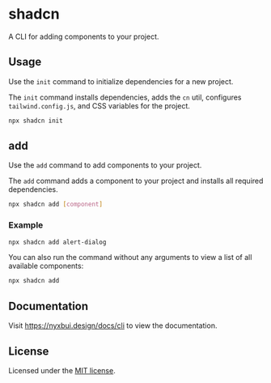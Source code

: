 # shadcn

A CLI for adding components to your project.

## Usage

Use the `init` command to initialize dependencies for a new project.

The `init` command installs dependencies, adds the `cn` util, configures `tailwind.config.js`, and CSS variables for the project.

```bash
npx shadcn init
```

## add

Use the `add` command to add components to your project.

The `add` command adds a component to your project and installs all required dependencies.

```bash
npx shadcn add [component]
```

### Example

```bash
npx shadcn add alert-dialog
```

You can also run the command without any arguments to view a list of all available components:

```bash
npx shadcn add
```

## Documentation

Visit https://nyxbui.design/docs/cli to view the documentation.

## License

Licensed under the [MIT license](https://github.com/shadcn/ui/blob/main/LICENSE.md).
